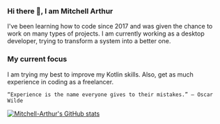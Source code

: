 ### Hi there 👋, I am Mitchell Arthur

I've been learning how to code since 2017 and was given the chance to work on many types of projects. I am currently working as a desktop developer, trying to transform a system into a better one.

### My current focus

I am trying my best to improve my Kotlin skills. Also, get as much experience in coding as a freelancer.

```“Experience is the name everyone gives to their mistakes.” – Oscar Wilde```

[![Mitchell-Arthur's GitHub stats](https://github-readme-stats.vercel.app/api?username=mitchell-arthur)](https://github.com/anuraghazra/github-readme-stats)
